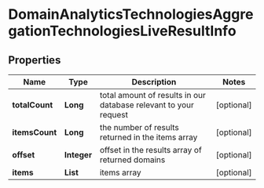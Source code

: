 # DomainAnalyticsTechnologiesAggregationTechnologiesLiveResultInfo


## Properties

| Name | Type | Description | Notes |
|------------ | ------------- | ------------- | -------------|
**totalCount** | **Long** | total amount of results in our database relevant to your request |[optional]|
**itemsCount** | **Long** | the number of results returned in the items array |[optional]|
**offset** | **Integer** | offset in the results array of returned domains |[optional]|
**items** | **List<DomainAnalyticsTechnologiesAggregationTechnologiesLiveItem>** | items array |[optional]|